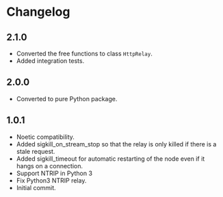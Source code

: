 <!--
SPDX-License-Identifier: BSD-3-Clause
SPDX-FileCopyrightText: Czech Technical University in Prague
-->

# Changelog

## 2.1.0

- Converted the free functions to class `HttpRelay`.
- Added integration tests.

## 2.0.0

- Converted to pure Python package.

## 1.0.1

- Noetic compatibility.
- Added sigkill\_on\_stream\_stop so that the relay is only killed if there is a stale request.
- Added sigkill\_timeout for automatic restarting of the node even if it hangs on a connection.
- Support NTRIP in Python 3
- Fix Python3 NTRIP relay.
- Initial commit.
